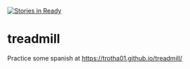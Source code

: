 [![Stories in Ready](https://badge.waffle.io/trotha01/treadmill.png?label=ready&title=Ready)](https://waffle.io/trotha01/treadmill)
# treadmill
Practice some spanish at https://trotha01.github.io/treadmill/
